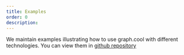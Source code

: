 ```yaml
---
title: Examples
order: 0
description: 
---
```



We maintain examples illustrating how to use graph.cool with different technologies. You can view them in [github repository](https://github.com/graphcool-examples)
